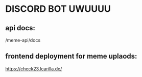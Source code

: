 # DISCORD BOT UWUUUU

## api docs: 
/meme-api/docs

## frontend deployment for meme uplaods:
https://check23.lcarilla.de/
